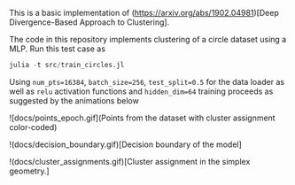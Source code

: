 This is a basic implementation of (https://arxiv.org/abs/1902.04981)[Deep Divergence-Based Approach to Clustering].

The code in this repository implements clustering of a circle
dataset using a MLP. Run this test case as
```julia
julia -t src/train_circles.jl
```

Using `num_pts=16384`, `batch_size=256`, `test_split=0.5` for the
data loader as well as `relu` activation functions and `hidden_dim=64` training proceeds as suggested by the animations below

![docs/points_epoch.gif](Points from the dataset with cluster assignment color-coded)

!(docs/decision_boundary.gif)[Decision boundary of the model]

!(docs/cluster_assignments.gif)[Cluster assignment in the simplex geometry.]